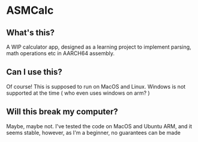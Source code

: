 # ASMCalc

## What's this?

A WIP calculator app, designed as a learning project to implement parsing, math operations etc in AARCH64 assembly.

## Can I use this?
Of course! This is supposed to run on MacOS and Linux. Windows is not supported at the time ( who even uses windows on arm? )

## Will this break my computer?
Maybe, maybe not. I've tested the code on MacOS and Ubuntu ARM, and it seems stable, however, as I'm a beginner, no guarantees can be made